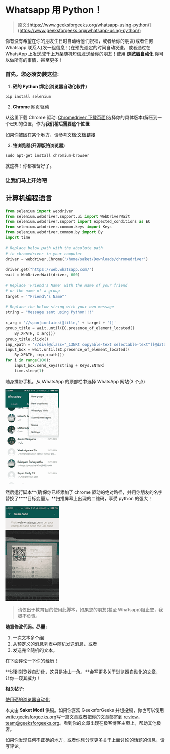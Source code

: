 # Whatsapp 用 Python！

> 原文:[https://www.geeksforgeeks.org/whatsapp-using-python/](https://www.geeksforgeeks.org/whatsapp-using-python/)

你有没有希望在你的朋友生日时自动给他们祝福，或者给你的朋友(或者任何 Whatsapp 联系人)发一组信息！)在预先设定的时间自动发送，或者通过在 WhatsApp 上发送成千上万条随机短信发送给你的朋友！使用 [**浏览器自动化**](https://www.geeksforgeeks.org/browser-automation-using-selenium/) 你可以做所有的事情，甚至更多！

### 首先，您必须安装这些:

1) **硒的 Python 绑定(浏览器自动化软件)**

```py
pip install selenium
```

2) **Chrome** 网页驱动

从这里下载 Chrome 驱动: [Chromedriver 下载页面](https://chromedriver.storage.googleapis.com/index.html?path=2.25/)(选择你的具体版本)解压到一个已知的位置，作为**我们稍后需要这个位置**

如果你被困在某个地方，请参考文档:[文档链接](https://sites.google.com/a/chromium.org/chromedriver/)

3) **铬浏览器(**开源**版铬浏览器)**

```py
sudo apt-get install chromium-browser
```

就这样！你都准备好了。

### 让我们马上开始吧

## 计算机编程语言

```py
from selenium import webdriver
from selenium.webdriver.support.ui import WebDriverWait
from selenium.webdriver.support import expected_conditions as EC
from selenium.webdriver.common.keys import Keys
from selenium.webdriver.common.by import By
import time

# Replace below path with the absolute path
# to chromedriver in your computer
driver = webdriver.Chrome('/home/saket/Downloads/chromedriver')

driver.get("https://web.whatsapp.com/")
wait = WebDriverWait(driver, 600)

# Replace 'Friend's Name' with the name of your friend
# or the name of a group
target = '"Friend\'s Name"'

# Replace the below string with your own message
string = "Message sent using Python!!!"

x_arg = '//span[contains(@title,' + target + ')]'
group_title = wait.until(EC.presence_of_element_located((
    By.XPATH, x_arg)))
group_title.click()
inp_xpath = '//div[@class="_13NKt copyable-text selectable-text"][@data-tab="9"]'
input_box = wait.until(EC.presence_of_element_located((
    By.XPATH, inp_xpath)))
for i in range(100):
    input_box.send_keys(string + Keys.ENTER)
    time.sleep(1)
```

随身携带手机。从 WhatsApp 的顶部栏中选择 WhatsApp 网站(3 个点)

![Screenshot2](img/e290dd6fa608a2e5ae13468bec5efd9a.png)

然后运行脚本**(确保你已经添加了 chrome 驱动的绝对路径，并用你朋友的名字替换了****目标变量)。**扫描屏幕上出现的二维码，享受 python 的强大！

![Screenshot3](img/6533b1d69faf26d82eb1f27f7fb1b290.png)

> 请仅出于教育目的使用此脚本，如果您的朋友(甚至 Whatsapp)阻止您，我概不负责。

**随意修改代码。尽量:**

1.  一次文本多个组
2.  从预定义的消息列表中随机发送消息，或者
3.  发送完全随机的文本。

在下面评论一下你的经历！

**说到浏览器自动化，这只是冰山一角。**会写更多关于浏览器自动化的文章，让你一窥其威力！

**相关帖子:**

[使用硒的浏览器自动化](https://www.geeksforgeeks.org/browser-automation-using-selenium/)

本文由 **Saket Modi** 供稿。如果你喜欢 GeeksforGeeks 并想投稿，你也可以使用[write.geeksforgeeks.org](https://write.geeksforgeeks.org)写一篇文章或者把你的文章邮寄到 review-team@geeksforgeeks.org。看到你的文章出现在极客博客主页上，帮助其他极客。

如果你发现任何不正确的地方，或者你想分享更多关于上面讨论的话题的信息，请写评论。